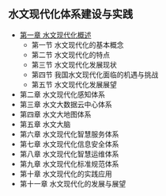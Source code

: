 ## 水文现代化体系建设与实践
- [第一章 水文现代化概述](chapter1.md)
	- 第一节 水文现代化的基本概念
	- 第二节 水文现代化的特点
	- 第三节 水文现代化发展现状
	- 第四节 我国水文现代化面临的机遇与挑战
	- 第五节 水文现代化发展展望
- 第二章 水文现代化感知体系
- 第三章 水文大数据云中心体系
- 第四章 水文大地图体系
- 第五章 水文大脑
- 第六章 水文现代化智慧服务体系
- 第七章 水文现代化信息安全体系
- 第八章 水文现代化智慧运维体系
- 第九章 水文现代化标准规范体系
- 第十章 水文现代化的实践应用
- 第十一章 水文现代化的发展与展望